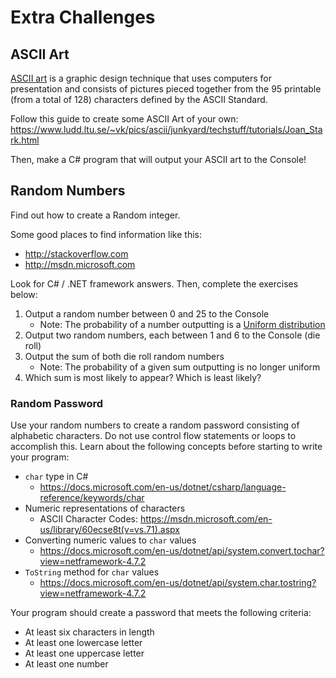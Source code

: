# Extra Challenges

## ASCII Art
[ASCII art](https://en.wikipedia.org/wiki/ASCII_art) is a graphic design technique that uses computers for presentation and consists of pictures pieced together from the 95 printable (from a total of 128) characters defined by the ASCII Standard.

Follow this guide to create some ASCII Art of your own: https://www.ludd.ltu.se/~vk/pics/ascii/junkyard/techstuff/tutorials/Joan_Stark.html

Then, make a C# program that will output your ASCII art to the Console!

## Random Numbers
Find out how to create a Random integer.

Some good places to find information like this:
- http://stackoverflow.com
- http://msdn.microsoft.com

Look for C# / .NET framework answers. Then, complete the exercises below:

1. Output a random number between 0 and 25 to the Console
    - Note: The probability of a number outputting is a [Uniform distribution](https://en.wikipedia.org/wiki/Uniform_distribution_(continuous))
1. Output two random numbers, each between 1 and 6 to the Console (die roll)
1. Output the sum of both die roll random numbers
    - Note: The probability of a given sum outputting is no longer uniform
1. Which sum is most likely to appear? Which is least likely?

### Random Password
Use your random numbers to create a random password consisting of alphabetic characters. Do not use control flow statements or loops to accomplish this. Learn about the following concepts before starting to write your program:

- `char` type in C#
    - https://docs.microsoft.com/en-us/dotnet/csharp/language-reference/keywords/char
- Numeric representations of characters
    - ASCII Character Codes: https://msdn.microsoft.com/en-us/library/60ecse8t(v=vs.71).aspx
- Converting numeric values to `char` values
    - https://docs.microsoft.com/en-us/dotnet/api/system.convert.tochar?view=netframework-4.7.2
- `ToString` method for `char` values
    - https://docs.microsoft.com/en-us/dotnet/api/system.char.tostring?view=netframework-4.7.2

Your program should create a password that meets the following criteria:
- At least six characters in length
- At least one lowercase letter
- At least one uppercase letter
- At least one number